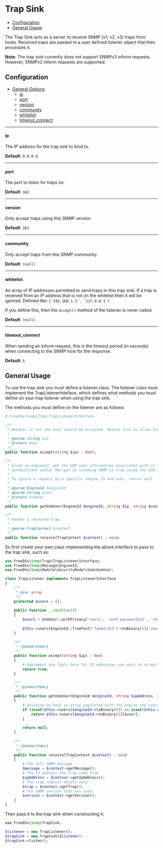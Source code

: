 Trap Sink
================

* [Configuration](#configuration)
* [General Usage](#general-usage)

The Trap Sink acts as a server to receive SNMP (v1, v2, v3) traps from hosts. Received traps are passed to a user defined
listener object that then processes it. 

**Note**: The trap sink currently does not support SNMPv3 inform requests. However, SNMPv2 inform requests are supported.

## Configuration

* [General Options](#general-options)
    * [ip](#ip)
    * [port](#port)
    * [version](#version)
    * [community](#community)
    * [whitelist](#whitelist)
    * [timeout_connect](#timeout_connect)

------------------
#### ip

The IP address for the trap sink to bind to.

**Default**: `0.0.0.0`

------------------
#### port

The port to listen for traps on.

**Default**: `162`

------------------
#### version

Only accept traps using this SNMP version.

**Default**: `162`

------------------
#### community

Only accept traps from this SNMP community.

**Default**: `(null)`

------------------
#### whitelist

An array of IP addresses permitted to send traps to this trap sink. If a trap is received from an IP address that is not
on the whitelist then it will be ignored. Defined like: `['192.168.1.1', '127.0.0.1']`

If you define this, then the `accept()` method of the listener is never called.

**Default**: `(null)`

------------------
#### timeout_connect

When sending an inform request, this is the timeout period (in seconds) when connecting to the SNMP host for the response.

**Default**: `5`
    
## General Usage

To use the trap sink you must define a listener class. The listener class must implement the TrapListenerInteface, which
defines what methods you must define on your trap listener when using the trap sink.

The methods you must define on the listener are as follows:

```php
# FreeDSx\Snmp\Trap\TrapListenerInterface

/**
 * Whether or not the host should be accepted. Return true to allow the trap, return false to deny it.
 *
 * @param string $ip
 * @return bool
 */
public function accept(string $ip) : bool;

/**
 * Given an engineId, get the USM user information associated with it. This information is used to potentially
 * authenticate and/or decrypt an incoming SNMP v3 trap using the USM security model.
 *
 * To ignore a request by a specific engine ID and user, return null.
 *
 * @param EngineId $engineId
 * @param string $user
 * @return UsmUser
 */
public function getUsmUser(EngineId $engineId, string $ip, string $user) : ?UsmUser;

/**
 * Handle a received trap.
 *
 * @param TrapContext $context
 */
public function receive(TrapContext $context) : void;
```

So first create your own class implementing the above interface to pass to the trap sink, such as:

```php
use FreeDSx\Snmp\Trap\TrapListenerInterface;
use FreeDSx\Snmp\Message\EngineId;
use FreeDSx\Snmp\Module\SecurityModel\Usm\UsmUser;

class TrapListener implements TrapListenerInterface
{
    /**
     * @var array
     */    
    protected $users = [];
    
    public function __construct()
    {
        $user1 = UsmUser::withPrivacy('user1', 'auth-password123', 'sha512', 'priv-password123','aes128');
        
        $this->users[EngineId::fromText('foobar123')->toBinary()]['user1'] = $user1;
    }
    
    /**
     * {@inheritdoc}
     */
    public function accept(string $ip) : bool
    {
        # Implement any logic here for IP addresses you want to accept / decline...
        return true;
    }

    /**
     * {@inheritdoc}
     */
    public function getUsmUser(EngineId $engineId, string $ipAddress, string $user) : ?UsmUser
    {
        # Assuming we have an array populated with the engine and users associated with it...
        if (isset($this->users[$engineId->toBinary()]) && isset($this->>users[$engineId->toBinary()][$user])) {
            return $this->users[$engineId->toBinary()][$user];            
        }
        
        return null;
    }
    
    /**
     * {@inheritdoc}
     */
    public function receive(TrapContext $context) : void
    {
        # The full SNMP message
        $message = $context->getMessage();
        # The IP address the trap came from
        $ipAddress = $context->getIpAddress();
        # The trap request object only
        $trap = $context->getTrap();
        # The SNMP version that was used
        $version = $context->getVersion();
    }
}
```

Then pass it to the trap sink when constructing it:

```php
use FreeDSx\Snmp\TrapSink;

$listener = new TrapListener();
$trapSink = new TrapSink($listener);
$trapSink->listen();
```
